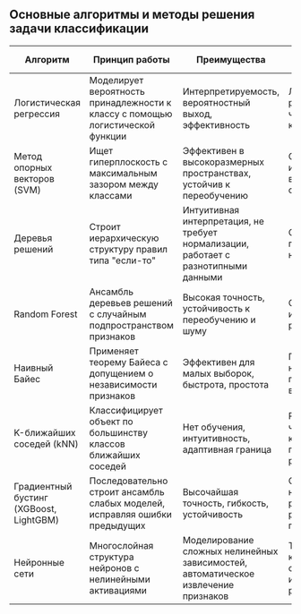 ## Основные алгоритмы и методы решения задачи классификации


| Алгоритм                                          | Принцип работы                                                                                                                          | Преимущества                                                                                                                                      | Недостатки                                                                                                          | Типичные сферы применения                                                |
| --------------------------------------------------------- | ---------------------------------------------------------------------------------------------------------------------------------------------------- | ------------------------------------------------------------------------------------------------------------------------------------------------------------- | ----------------------------------------------------------------------------------------------------------------------------- | ----------------------------------------------------------------------------------------------- |
| Логистическая регрессия             | Моделирует вероятность принадлежности к классу с помощью логистической функции | Интерпретируемость, вероятностный выход, эффективность                                                       | Линейная граница разделения, чувствительность к выбросам                    | Кредитный скоринг, медицинская диагностика                |
| Метод опорных векторов (SVM)          | Ищет гиперплоскость с максимальным зазором между классами                                         | Эффективен в высокоразмерных пространствах, устойчив к переобучению                               | Сложность интерпретации, вычислительная сложность                                | Распознавание изображений, классификация текстов    |
| Деревья решений                             | Строит иерархическую структуру правил типа "если-то"                                                     | Интуитивная интерпретация, не требует нормализации, работает с разнотипными данными  | Склонность к переобучению, нестабильность                                                | Диагностика, оценка рисков                                               |
| Random Forest                                             | Ансамбль деревьев решений с случайным подпространством признаков                           | Высокая точность, устойчивость к переобучению и шуму                                                             | Сложнее интерпретировать, ресурсоёмкость                                                 | Биоинформатика, финансовое прогнозирование               |
| Наивный Байес                                 | Применяет теорему Байеса с допущением о независимости признаков                              | Эффективен для малых выборок, быстрота, простота                                                                     | Предположение о независимости признаков редко выполняется                 | Фильтрация спама, сентимент-анализ                                |
| K-ближайших соседей (kNN)                 | Классифицирует объект по большинству классов ближайших соседей                               | Нет обучения, интуитивность, адаптивная граница                                                                      | Ресурсоёмкость, чувствительность к масштабу, проклятие размерности | Рекомендательные системы, распознавание образов      |
| Градиентный бустинг (XGBoost, LightGBM) | Последовательно строит ансамбль слабых моделей, исправляя ошибки предыдущих       | Высочайшая точность, гибкость, устойчивость                                                                             | Сложность настройки, ресурсоёмкость, риск переобучения                        | Победы в соревнованиях, сложные бизнес-задачи            |
| Нейронные сети                               | Многослойная структура нейронов с нелинейными активациями                                        | Моделирование сложных нелинейных зависимостей, автоматическое извлечение признаков | Требовательность к данным, сложность интерпретации, ресурсоёмкость | Компьютерное зрение, обработка естественного языка |
